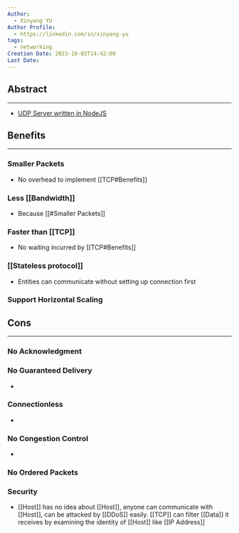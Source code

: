 ```yaml
---
Author:
  - Xinyang YU
Author Profile:
  - https://linkedin.com/in/xinyang-yu
tags:
  - networking
Creation Date: 2023-10-03T14:42:00
Last Date:
---
```

## Abstract
---
- [UDP Server written in NodeJS](https://github.com/hnasr/javascript_playground/blob/master/tcp/udp.js)


## Benefits
---
### Smaller Packets 
- No overhead to implement [[TCP#Benefits]]

### Less [[Bandwidth]]
- Because [[#Smaller Packets]]

### Faster than [[TCP]]
- No waiting incurred by [[TCP#Benefits]]

### [[Stateless protocol]]
- Entities can communicate without setting up connection first

### Support Horizontal Scaling

## Cons
---
### No Acknowledgment 


### No Guaranteed Delivery
- 

### Connectionless
- 

### No Congestion Control
- 


### No Ordered Packets


### Security
- [[Host]] has no idea about [[Host]], anyone can communicate with [[Host]], can be attacked by [[DDoS]] easily. [[TCP]] can filter [[Data]] it receives by examining the identity of [[Host]] like [[IP Address]]